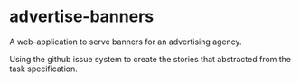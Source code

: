 # advertise-banners
A web-application to serve banners for an advertising agency.

Using the github issue system to create the stories that abstracted from the task specification.
